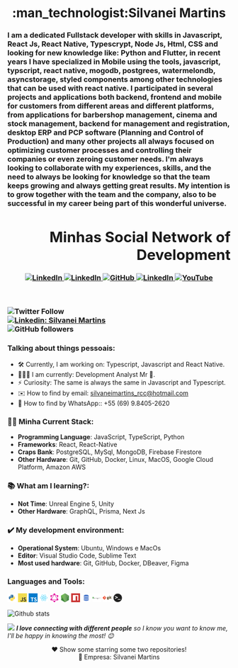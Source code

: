 <div align="center">
  <h1>:man_technologist:Silvanei Martins</h1> 
</div>

<h3>
    I am a dedicated Fullstack developer with skills in Javascript, React Js, React Native, Typescrypt, Node Js, Html, CSS and looking for new knowledge like: Python and Flutter, in recent years I have specialized in Mobile using the tools, javascript, typscript, react native, mogodb, postgrees, watermelondb, asyncstorage, styled components among other technologies that can be used with react native. I participated in several projects and applications both backend, frontend and mobile for customers from different areas and different platforms, from applications for barbershop management, cinema and stock management, backend for management and registration, desktop ERP and PCP software (Planning and Control of Production) and many other projects all always focused on optimizing customer processes and controlling their companies or even zeroing customer needs. I'm always looking to collaborate with my experiences, skills, and the need to always be looking for knowledge so that the team keeps growing and always getting great results. My intention is to grow together with the team and the company, also to be successful in my career being part of this wonderful universe.
 <h3> 
   
  <div align="right">
    <h1>Minhas Social Network of Development</h1> 
  </div>
   
<div align="center">
  <a href="https://twitter.com/SilvaneiMartins">
    <img alt="LinkedIn" title="LinkedIn" height="48" width="48" src="assets/twitter.svg">
  </a>
  <a href="https://www.linkedin.com/in/silvanei-martins-a5412436">
    <img alt="LinkedIn" title="LinkedIn" height="48" width="48" src="assets/linkedin.svg">
  </a>
  <a href="https://github.com/SilvaneiMartins">
    <img alt="GitHub" title="GitHub" height="48" width="48" src="assets/github.svg">
  </a>
  <a href="https://t.me/silvaneimartins">
    <img alt="LinkedIn" title="LinkedIn" height="48" width="48" src="assets/telegram.svg">
  </a>
  <a href="[https://youtube.com/channel/UC5QVwln-tycBa-CoB88a7wA](https://www.youtube.com/channel/UCmYDvec1_liMzbQcbXtuLmg/videos)">
    <img alt="YouTube" title="YouTube" height="48" width="48" src="assets/youtube.svg">
  </a>
</div>

</br>
</br>
 
![Twitter Follow](https://img.shields.io/twitter/follow/SilvaneiMartins?label=Segue-me)  </br>
[![Linkedin: Silvanei Martins](https://img.shields.io/badge/Silvanei-Martins-blue?style=flat-square&logo=Linkedin&logoColor=white&link=https://www.linkedin.com/in/silvanei-martins-a5412436/)](https://www.linkedin.com/in/silvanei-martins-a5412436/) </br>
![GitHub followers](https://img.shields.io/github/followers/SilvaneiMartins?label=Segue-me&style=social)

### Talking about things pessoais:
- 🛠 Currently, I am working on: Typescript, Javascript and React Native.
- 👨🏻‍💻 I am currently: Development Analyst Mr 🚀.
- ⚡ Curiosity: The same is always the same in Javascript and Typescript.
- ✉️ How to find by email: silvaneimartins_rcc@hotmail.com
- 📱 How to find by WhatsApp:: +55 (69) 9.8405-2620

### :man_technologist: Minha Current Stack:
 - **Programming Language**: JavaScript, TypeScript, Python
 - **Frameworks**: React, React-Native
 - **Craps Bank**: PostgreSQL, MySql, MongoDB, Firebase Firestore
 - **Other Hardware**: Git, GitHub, Docker, Linux, MacOS, Google Cloud Platform, Amazon AWS
 
 ### 📚 What am I learning?: 
 - **Not Time**: Unreal Engine 5, Unity
 - **Other Hardware**: GraphQL, Prisma, Next Js
 
 ### ✔️ My development environment:
 - **Operational System**: Ubuntu, Windows e MacOs
 - **Editor**: Visual Studio Code, Sublime Text
 - **Most used hardware**: Git, GitHub, Docker, DBeaver, Figma
 
### Languages and Tools:
<code><img height="20" src="https://raw.githubusercontent.com/github/explore/80688e429a7d4ef2fca1e82350fe8e3517d3494d/topics/python/python.png"></code>
<code><img height="20" src="https://raw.githubusercontent.com/github/explore/80688e429a7d4ef2fca1e82350fe8e3517d3494d/topics/javascript/javascript.png"></code>
<code><img height="20" src="https://raw.githubusercontent.com/github/explore/80688e429a7d4ef2fca1e82350fe8e3517d3494d/topics/typescript/typescript.png"></code>
<code><img height="20" src="https://raw.githubusercontent.com/github/explore/80688e429a7d4ef2fca1e82350fe8e3517d3494d/topics/react/react.png"></code>
<code><img height="20" src="https://raw.githubusercontent.com/github/explore/80688e429a7d4ef2fca1e82350fe8e3517d3494d/topics/graphql/graphql.png"></code>
<code><img height="20" src="https://raw.githubusercontent.com/github/explore/80688e429a7d4ef2fca1e82350fe8e3517d3494d/topics/nodejs/nodejs.png"></code>
<code><img height="20" src="https://raw.githubusercontent.com/github/explore/80688e429a7d4ef2fca1e82350fe8e3517d3494d/topics/npm/npm.png"></code>
<code><img height="20" src="https://raw.githubusercontent.com/github/explore/80688e429a7d4ef2fca1e82350fe8e3517d3494d/topics/sql/sql.png"></code>
<code><img height="20" src="https://raw.githubusercontent.com/github/explore/80688e429a7d4ef2fca1e82350fe8e3517d3494d/topics/mongodb/mongodb.png"></code>
<code><img height="20" src="https://raw.githubusercontent.com/github/explore/80688e429a7d4ef2fca1e82350fe8e3517d3494d/topics/git/git.png"></code>
<code><img height="20" src="https://raw.githubusercontent.com/github/explore/80688e429a7d4ef2fca1e82350fe8e3517d3494d/topics/terminal/terminal.png"></code>

![Github stats](https://github-readme-stats.vercel.app/api?username=SilvaneiMartins&show_icons=true&hide_border=true)
 
<img src="https://media.giphy.com/media/LnQjpWaON8nhr21vNW/giphy.gif" width="60"> <em><b>I love connecting with different people</b> so I know you want to know me, I'll be happy in knowing the most!</b> 😊</em>

<div align="center">
❤️ Show some starring some two repositories!</br>
📱 Empresa: Silvanei Martins
</div>
 

